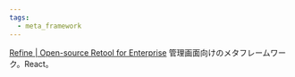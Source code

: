 ```yaml
---
tags:
  - meta_framework
---
```

[Refine | Open-source Retool for Enterprise](https://refine.dev/)
管理画面向けのメタフレームワーク。React。